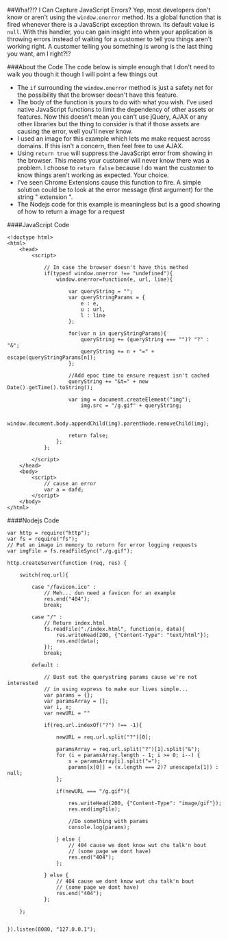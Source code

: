 
##Wha!?!? I Can Capture JavaScript Errors?
Yep, most developers don't know or aren't using the `window.onerror` method. Its a global function that is fired whenever there is a JavaScript exception thrown. Its default value is `null`. With this handler, you can gain insight into when your application is throwing errors instead of waiting for a customer to tell you things aren't working right. A customer telling you something is wrong is the last thing you want, am I right?!?

###About the Code
The code below is simple enough that I don't need to walk you though it though I will point a few things out

* The `if` surrounding the `window.onerror` method is just a safety net for the possibility that the browser doesn't have this feature.
* The body of the function is yours to do with what you wish. I've used native JavaScript functions to limit the dependency of other assets or features. Now this doesn't mean you can't use jQuery, AJAX or any other libraries but the thing to consider is that if those assets are causing the error, well you'll never know.
* I used an image for this example which lets me make request across domains. If this isn't a concern, then feel free to use AJAX.
* Using `return true` will suppress the JavaScript error from showing in the browser. This means your customer will never know there was a problem. I choose to `return false` because I do want the customer to know things aren't working as expected. Your choice.
* I've seen Chrome Extensions cause this function to fire. A simple solution could be to look at the error message (first argument) for the string " extension ".
* The Nodejs code for this example is meaningless but is a good showing of how to return a image for a request

####JavaScript Code
	

	<!doctype html>
	<html>
		<head>
			<script>

				// In case the browser doesn't have this method
				if(typeof window.onerror !== "undefined"){
					window.onerror=function(e, url, line){

						var queryString = "";
						var queryStringParams = {
							e : e,
							u : url,
							l : line
						};

						for(var n in queryStringParams){
							queryString += (queryString === "")? "?" : "&";
							queryString += n + "=" + escape(queryStringParams[n]);
						};

						//Add epoc time to ensure request isn't cached
						queryString += "&t=" + new Date().getTime().toString();
						
						var img = document.createElement("img");
							img.src = "/g.gif" + queryString;

						window.document.body.appendChild(img).parentNode.removeChild(img);

						return false;
					};
				};

			</script>
		</head>
		<body>
			<script>
				// cause an error
				var a = dafd;
			</script>
		</body>
	</html>


####Nodejs Code

	
	var http = require("http");
	var fs = require("fs");
	// Put an image in memory to return for error logging requests
	var imgFile = fs.readFileSync("./g.gif");

	http.createServer(function (req, res) {

		switch(req.url){

			case "/favicon.ico" :
				// Meh... dun need a favicon for an example
				res.end("404");
				break;

			case "/" :
				// Return index.html
				fs.readFile("./index.html", function(e, data){
					res.writeHead(200, {"Content-Type": "text/html"});
					res.end(data);
				});
				break;
				
			default : 

				// Bust out the querystring params cause we're not interested
				// in using express to make our lives simple...
				var params = {};
				var paramsArray = [];
				var i, x;
				var newURL = ""

				if(req.url.indexOf("?") !== -1){

					newURL = req.url.split("?")[0];

					paramsArray = req.url.split("?")[1].split("&");
					for (i = paramsArray.length - 1; i >= 0; i--) {
						x = paramsArray[i].split("=");
						params[x[0]] = (x.length === 2)? unescape(x[1]) : null;
					};

					if(newURL === "/g.gif"){

						res.writeHead(200, {"Content-Type": "image/gif"});
						res.end(imgFile);

						//Do something with params
						console.log(params);
						
					} else {
						// 404 cause we dont know wut chu talk'n bout 
						// (some page we dont have)
						res.end("404");
					};

				} else {
					// 404 cause we dont know wut chu talk'n bout 
					// (some page we dont have)
					res.end("404");
				};

		};


	}).listen(8080, "127.0.0.1");


